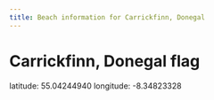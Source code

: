 ```yaml
---
title: Beach information for Carrickfinn, Donegal
---
```

# Carrickfinn, Donegal <span class="material-icons blue-flag">flag</span>

<div class="location-info">latitude: 55.04244940 longitude: -8.34823328</div>
<div id="met-eireann-warnings"></div>
<div></div>